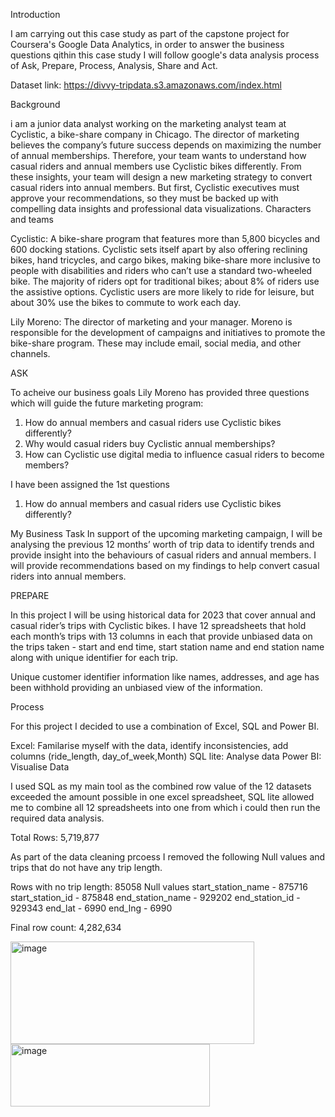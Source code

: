 Introduction

I am carrying out this case study as part of the capstone project for Coursera's Google Data Analytics, 
in order to answer the business questions qithin this case study I will follow google's data analysis 
process of Ask, Prepare, Process, Analysis, Share and Act.

Dataset link: https://divvy-tripdata.s3.amazonaws.com/index.html

Background

i am a junior data analyst working on the marketing analyst team at Cyclistic, a bike-share
company in Chicago. The director of marketing believes the company’s future success
depends on maximizing the number of annual memberships. Therefore, your team wants to
understand how casual riders and annual members use Cyclistic bikes differently. From these
insights, your team will design a new marketing strategy to convert casual riders into annual
members. But first, Cyclistic executives must approve your recommendations, so they must be
backed up with compelling data insights and professional data visualizations.
Characters and teams

Cyclistic: A bike-share program that features more than 5,800 bicycles and 600
docking stations. Cyclistic sets itself apart by also offering reclining bikes, hand
tricycles, and cargo bikes, making bike-share more inclusive to people with disabilities
and riders who can’t use a standard two-wheeled bike. The majority of riders opt for
traditional bikes; about 8% of riders use the assistive options. Cyclistic users are more
likely to ride for leisure, but about 30% use the bikes to commute to work each day.

Lily Moreno: The director of marketing and your manager. Moreno is responsible for
the development of campaigns and initiatives to promote the bike-share program.
These may include email, social media, and other channels.

ASK

To acheive our business goals Lily Moreno has provided three questions which will guide the future marketing program:
1. How do annual members and casual riders use Cyclistic bikes differently?
2. Why would casual riders buy Cyclistic annual memberships?
3. How can Cyclistic use digital media to influence casual riders to become members?

I have been assigned the 1st questions
1. How do annual members and casual riders use Cyclistic bikes differently?

My Business Task
In support of the upcoming marketing campaign, I will be analysing the previous 12 months’ 
worth of trip data to identify trends and provide insight into the behaviours of casual riders 
and annual members. I will provide recommendations based on my findings to help convert casual riders 
into annual members.

PREPARE

In this project I will be using historical data for 2023 that cover annual and casual rider’s 
trips with Cyclistic bikes. I have 12 spreadsheets that hold each month’s trips with 13 columns in 
each that provide unbiased data on the trips taken - start and end time, start station name and end 
station name along with unique identifier for each trip. 

Unique customer identifier information like names, addresses, and age has been withhold providing an 
unbiased view of the information. 


Process

For this project I decided to use a combination of Excel, SQL and Power BI.

Excel: Familarise myself with the data, identify inconsistencies, add columns (ride_length, day_of_week,Month)
SQL lite: Analyse data
Power BI: Visualise Data

I used SQL as my main tool as the combined row value of the 12 datasets exceeded the amount possible in one excel spreadsheet,
SQL lite allowed me to combine all 12 spreadsheets into one from which i could then run the required data analysis. 

Total Rows: 5,719,877

As part of the data cleaning prcoess I removed the following Null values and trips that do not have any trip length. 

Rows with no trip length: 85058 
Null values
start_station_name - 875716
start_station_id - 875848
end_station_name - 929202
end_station_id - 929343
end_lat - 6990
end_lng - 6990

Final row count: 4,282,634

<img width="390" height="164" alt="image" src="https://github.com/user-attachments/assets/d27306cf-8c74-43ef-a02d-c9e71db88852" />


<img width="319" height="100" alt="image" src="https://github.com/user-attachments/assets/dd19a055-03b4-4311-91fb-914edc535b18" />

















